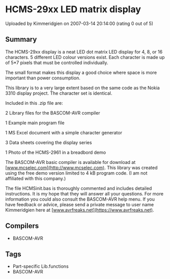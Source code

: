 # HCMS-29xx LED matrix display

Uploaded by Kimmeridgien on 2007-03-14 20:14:00 (rating 0 out of 5)

## Summary

The HCMS-29xx display is a neat LED dot matrix LED display for 4, 8, or 16 characters. 5 different LED colour versions exist. Each character is made up of 5*7 pixels that must be controlled individually.


The small format makes this display a good choice where space is more important than power consumption.


This library is to a very large extent based on the same code as the Nokia 3310 display project. The character set is identical.


Included in this .zip file are:  

2 Library files for the BASCOM-AVR compiler  

1 Example main program file  

1 MS Excel document with a simple character generator  

3 Data sheets covering the display series  

1 Photo of the HCMS-2961 in a breadbord demo


The BASCOM-AVR basic compiler is available for download at [www.mcselec.com](http://www.mcselec.com). This library was created using the free demo version limited to 4 kB program code. (I am not affiliated with this company.)


The file HCMSinit.bas is thoroughly commented and includes detailed instructions. It is my hope that they will answer all your questions. For more information you could also consult the BASCOM-AVR help menu. If you have feedback or advice, please send a private message to user name Kimmeridgien here at [www.avrfreaks.net](https://www.avrfreaks.net).

## Compilers

- BASCOM-AVR

## Tags

- Part-specific Lib.functions
- BASCOM-AVR
